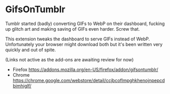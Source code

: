 # GifsOnTumblr

Tumblr started (badly) converting GIFs to WebP on their dashboard, fucking up glitch art and making saving of GIFs even harder. Screw that.

This extension tweaks the dashboard to serve GIFs instead of WebP. Unfortunately your browser might download both but it's been written very quickly and out of spite.

(Links not active as the add-ons are awaiting review for now)

- Firefox https://addons.mozilla.org/en-US/firefox/addon/gifsontumblr/
- Chrome https://chrome.google.com/webstore/detail/ccjbcoflmpghkhenojnpepcdbimhiglf/